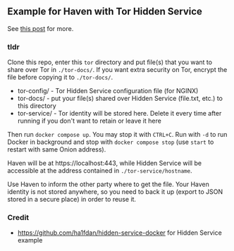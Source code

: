 ## Example for Haven with Tor Hidden Service

See [this post](https://armchairancap.github.io/blog/2024/05/08/can-securedrop-reinvent-the-wheel-probably-not) for more.

### tldr

Clone this repo, enter this `tor` directory and put file(s) that you want to share over Tor in `./tor-docs/`. If you want extra security on Tor, encrypt the file before copying it to `./tor-docs/`. 

- tor-config/ - Tor Hidden Service configuration file (for NGINX)
- tor-docs/  - put your file(s) shared over Hidden Service (file.txt, etc.) to this directory
- tor-service/ - Tor identity will be stored here. Delete it every time after running if you don't want to retain or leave it here

Then run `docker compose up`. You may stop it with `CTRL+C`. Run with `-d` to run Docker in background and stop with `docker compose stop` (use `start` to restart with same Onion address).

Haven will be at https://localhost:443, while Hidden Service will be accessible at the address contained in `./tor-service/hostname`.

Use Haven to inform the other party where to get the file. Your Haven identity is not stored anywhere, so you need to back it up (export to JSON stored in a secure place) in order to reuse it.

### Credit

- https://github.com/ha1fdan/hidden-service-docker for Hidden Service example
